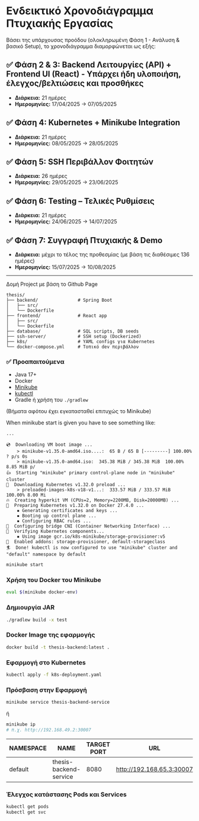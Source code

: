 # Ενδεικτικό Χρονοδιάγραμμα Πτυχιακής Εργασίας

Βάσει της υπάρχουσας προόδου (ολοκληρωμένη Φάση 1 - Ανάλυση & βασικό Setup), το χρονοδιάγραμμα διαμορφώνεται ως εξής:

## ✅ Φάση 2 & 3: Backend Λειτουργίες (API) + Frontend UI (React) - Υπάρχει ήδη υλοποιήση, έλεγχος/βελτιώσεις και προσθήκες
- **Διάρκεια:** 21 ημέρες
- **Ημερομηνίες:** 17/04/2025 → 07/05/2025

## ✅ Φάση 4: Kubernetes + Minikube Integration
- **Διάρκεια:** 21 ημέρες
- **Ημερομηνίες:** 08/05/2025 → 28/05/2025

## ✅ Φάση 5: SSH Περιβάλλον Φοιτητών
- **Διάρκεια:** 26 ημέρες
- **Ημερομηνίες:** 29/05/2025 → 23/06/2025

## ✅ Φάση 6: Testing – Τελικές Ρυθμίσεις
- **Διάρκεια:** 21 ημέρες
- **Ημερομηνίες:** 24/06/2025 → 14/07/2025

## ✅ Φάση 7: Συγγραφή Πτυχιακής & Demo
- **Διάρκεια:** μέχρι το τέλος της προθεσμίας (με βάση τις διαθέσιμες 136 ημέρες)
- **Ημερομηνίες:** 15/07/2025 →  10/08/2025

---

Δομή Project με βάση το Github Page
```
thesis/
├── backend/               # Spring Boot
│   ├── src/
│   └── Dockerfile
├── frontend/              # React app
│   ├── src/
│   └── Dockerfile
├── database/              # SQL scripts, DB seeds
├── ssh-server/            # SSH setup (Dockerized)
├── k8s/                   # YAML configs για Kubernetes
└── docker-compose.yml     # Τοπικό dev περιβάλλον
```

### ✅ Προαπαιτούμενα

- Java 17+
- Docker
- [Minikube](https://minikube.sigs.k8s.io/docs/start/)
- [kubectl](https://kubernetes.io/docs/tasks/tools/)
- Gradle ή χρήση του `./gradlew`
  
(Βήματα αφότου έχει εγκατασταθεί επιτυχώς το Minikube)

When minikube start is given you have to see something like:
```
... 

💿  Downloading VM boot image ...
    > minikube-v1.35.0-amd64.iso....:  65 B / 65 B [---------] 100.00% ? p/s 0s
    > minikube-v1.35.0-amd64.iso:  345.38 MiB / 345.38 MiB  100.00% 8.85 MiB p/
👍  Starting "minikube" primary control-plane node in "minikube" cluster
💾  Downloading Kubernetes v1.32.0 preload ...
    > preloaded-images-k8s-v18-v1...:  333.57 MiB / 333.57 MiB  100.00% 8.00 Mi
🔥  Creating hyperkit VM (CPUs=2, Memory=2200MB, Disk=20000MB) ...
🐳  Preparing Kubernetes v1.32.0 on Docker 27.4.0 ...
    ▪ Generating certificates and keys ...
    ▪ Booting up control plane ...
    ▪ Configuring RBAC rules ...
🔗  Configuring bridge CNI (Container Networking Interface) ...
🔎  Verifying Kubernetes components...
    ▪ Using image gcr.io/k8s-minikube/storage-provisioner:v5
🌟  Enabled addons: storage-provisioner, default-storageclass
🏄  Done! kubectl is now configured to use "minikube" cluster and "default" namespace by default
```

```bash  
minikube start 
```

### Χρήση του Docker του Minikube
```bash
eval $(minikube docker-env)
```

### Δημιουργία JAR
```bash
./gradlew build -x test
```

### Docker Image της εφαρμογής
```bash
docker build -t thesis-backend:latest .
```

### Εφαρμογή στο Kubernetes
```bash
kubectl apply -f k8s-deployment.yaml
```

### Πρόσβαση στην Εφαρμογή
```bash
minikube service thesis-backend-service
```
ή 
```bash
minikube ip
# π.χ. http://192.168.49.2:30007
```


| NAMESPACE |          NAME          | TARGET PORT |            URL            |
|-----------|------------------------|-------------|---------------------------|
| default   | thesis-backend-service |        8080 | http://192.168.65.3:30007 |

### Έλεγχος κατάστασης Pods και Services
```bash
kubectl get pods
kubectl get svc
```
